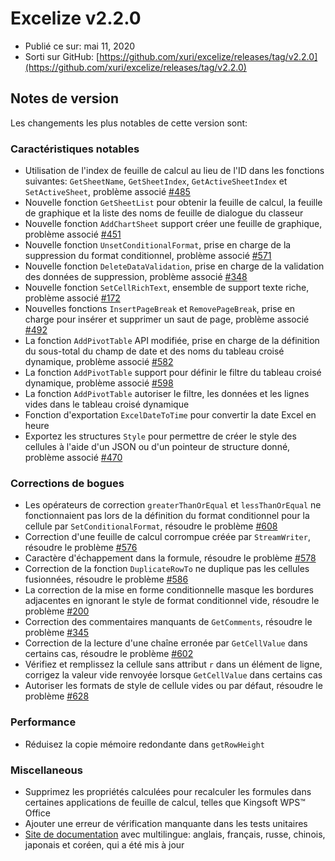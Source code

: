 # Excelize v2.2.0

* Publié ce sur: mai 11, 2020
* Sorti sur GitHub: [https://github.com/xuri/excelize/releases/tag/v2.2.0](https://github.com/xuri/excelize/releases/tag/v2.2.0)

## Notes de version

Les changements les plus notables de cette version sont:

### Caractéristiques notables

* Utilisation de l'index de feuille de calcul au lieu de l'ID dans les fonctions suivantes: `GetSheetName`, `GetSheetIndex`, `GetActiveSheetIndex` et `SetActiveSheet`, problème associé [#485](https://github.com/xuri/excelize/issues/485)
* Nouvelle fonction `GetSheetList` pour obtenir la feuille de calcul, la feuille de graphique et la liste des noms de feuille de dialogue du classeur
* Nouvelle fonction `AddChartSheet` support créer une feuille de graphique, problème associé [#451](https://github.com/xuri/excelize/issues/451)
* Nouvelle fonction `UnsetConditionalFormat`, prise en charge de la suppression du format conditionnel, problème associé [#571](https://github.com/xuri/excelize/issues/571)
* Nouvelle fonction `DeleteDataValidation`, prise en charge de la validation des données de suppression, problème associé [#348](https://github.com/xuri/excelize/issues/348)
* Nouvelle fonction `SetCellRichText`, ensemble de support texte riche, problème associé [#172](https://github.com/xuri/excelize/issues/172)
* Nouvelles fonctions `InsertPageBreak` et `RemovePageBreak`, prise en charge pour insérer et supprimer un saut de page, problème associé [#492](https://github.com/xuri/excelize/issues/492)
* La fonction `AddPivotTable` API modifiée, prise en charge de la définition du sous-total du champ de date et des noms du tableau croisé dynamique, problème associé [#582](https://github.com/xuri/excelize/issues/582)
* La fonction `AddPivotTable` support pour définir le filtre du tableau croisé dynamique, problème associé [#598](https://github.com/xuri/excelize/issues/598)
* La fonction `AddPivotTable` autoriser le filtre, les données et les lignes vides dans le tableau croisé dynamique
* Fonction d'exportation `ExcelDateToTime` pour convertir la date Excel en heure
* Exportez les structures `Style` pour permettre de créer le style des cellules à l'aide d'un JSON ou d'un pointeur de structure donné, problème associé [#470](https://github.com/xuri/excelize/issues/470)

### Corrections de bogues

* Les opérateurs de correction `greaterThanOrEqual` et `lessThanOrEqual` ne fonctionnaient pas lors de la définition du format conditionnel pour la cellule par `SetConditionalFormat`, résoudre le problème [#608](https://github.com/xuri/excelize/issues/608)
* Correction d'une feuille de calcul corrompue créée par `StreamWriter`, résoudre le problème [#576](https://github.com/xuri/excelize/issues/576)
* Caractère d'échappement dans la formule, résoudre le problème [#578](https://github.com/xuri/excelize/issues/578)
* Correction de la fonction `DuplicateRowTo` ne duplique pas les cellules fusionnées, résoudre le problème [#586](https://github.com/xuri/excelize/issues/586)
* La correction de la mise en forme conditionnelle masque les bordures adjacentes en ignorant le style de format conditionnel vide, résoudre le problème [#200](https://github.com/xuri/excelize/issues/200)
* Correction des commentaires manquants de `GetComments`, résoudre le problème [#345](https://github.com/xuri/excelize/issues/345)
* Correction de la lecture d'une chaîne erronée par `GetCellValue` dans certains cas, résoudre le problème [#602](https://github.com/xuri/excelize/issues/602)
* Vérifiez et remplissez la cellule sans attribut `r` dans un élément de ligne, corrigez la valeur vide renvoyée lorsque `GetCellValue` dans certains cas
* Autoriser les formats de style de cellule vides ou par défaut, résoudre le problème [#628](https://github.com/xuri/excelize/issues/628)

### Performance

* Réduisez la copie mémoire redondante dans `getRowHeight`

### Miscellaneous

* Supprimez les propriétés calculées pour recalculer les formules dans certaines applications de feuille de calcul, telles que Kingsoft WPS&trade; Office
* Ajouter une erreur de vérification manquante dans les tests unitaires
* [Site de documentation](https://xuri.me/excelize) avec multilingue: anglais, français, russe, chinois, japonais et coréen, qui a été mis à jour
